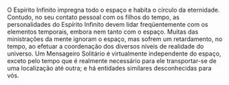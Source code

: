 ﻿O Espírito Infinito impregna todo o espaço e habita o círculo da eternidade. Contudo, no seu contato pessoal com os filhos do tempo, as personalidades do Espírito Infinito devem lidar freqüentemente com os elementos temporais, embora nem tanto com o espaço. Muitas das ministrações da mente ignoram o espaço, mas sofrem um retardamento, no tempo, ao efetuar a coordenação dos diversos níveis de realidade do universo. Um Mensageiro Solitário é virtualmente independente do espaço, exceto pelo tempo que é realmente necessário para ele transportar-se de uma localização até outra; e há entidades similares desconhecidas para vós.